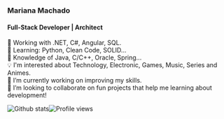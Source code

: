 ### Mariana Machado 
#### Full-Stack Developer | Architect

💼 Working with .NET, C#, Angular, SQL.  
🌱 Learning: Python, Clean Code, SOLID...  
🧠 Knowledge of Java, C/C++, Oracle, Spring...  
💡  I'm interested about Technology, Electronic, Games, Music, Series and Animes.  
🔭 I’m currently working on improving my skills.  
👯 I’m looking to collaborate on fun projects that help me learning about development! 

![Github stats](https://github-readme-stats.vercel.app/api?username=marimaccos&show_icons=true)![Profile views](https://gpvc.arturio.dev/marimaccos)  
